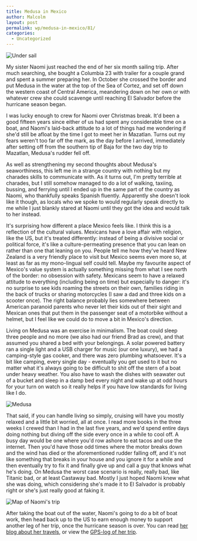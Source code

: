 ```yaml
---
title: Medusa in Mexico
author: Malcolm
layout: post
permalink: wp/medusa-in-mexico/81/
categories:
  - Uncategorized
---
```

![Under sail](medusa2.jpg)

My sister Naomi just reached the end of her six month sailing trip. After much searching, she bought a Columbia 23 with trailer for a couple grand and spent a summer preparing her. In October she crossed the border and put Medusa in the water at the top of the Sea of Cortez, and set off down the western coast of Central America, meandering down on her own or with whatever crew she could scavenge until reaching El Salvador before the hurricane season began.

I was lucky enough to crew for Naomi over Christmas break. It'd been a good fifteen years since either of us had spent any considerable time on a boat, and Naomi's laid-back attitude to a lot of things had me wondering if she'd still be afloat by the time I got to meet her in Mazatlan. Turns out my fears weren't too far off the mark, as the day before I arrived, immediately after setting off from the southern tip of Baja for the two day trip to Mazatlan, Medusa's rudder fell off.

As well as strengthening my second thoughts about Medusa's seaworthiness, this left me in a strange country with nothing but my charades skills to communicate with. As it turns out, I'm pretty terrible at charades, but I still somehow managed to do a lot of walking, taxiing, bussing, and ferrying until I ended up in the same part of the country as Naomi, who thankfully speaks Spanish fluently. Apparently she doesn't look like it though, as locals who we spoke to would regularly speak directly to me while I just blankly stared at Naomi until they got the idea and would talk to her instead.

It's surprising how different a place Mexico feels like. I think this is a reflection of the cultural values. Mexicans have a love affair with religion, like the US, but it's treated differently: instead of being a divisive social or political force, it's like a culture-permeating presence that you can lean on rather than one that leaning on you. People tell me how they've heard New Zealand is a very friendly place to visit but Mexico seems even more so, at least as far as my mono-lingual self could tell. Maybe my favourite aspect of Mexico's value system is actually something missing from what I see north of the border: no obsession with safety. Mexicans seem to have a relaxed attitude to everything (including being on time) but especially to danger: it's no surprise to see kids roaming the streets on their own, families riding in the back of trucks or sharing motorcycles (I saw a dad and three kids on a scooter once). The right balance probably lies somewhere between American paranoid parents who never let their kids out of their sight and Mexican ones that put them in the passenger seat of a motorbike without a helmet, but I feel like we could do to move a bit in Mexico's direction.

Living on Medusa was an exercise in minimalism. The boat could sleep three people and no more (we also had our friend Brad as crew), and that assumed you shared a bed with your belongings. A solar powered battery ran a single light and a USB charger for music (our one luxury), we had a camping-style gas cooker, and there was zero plumbing whatsoever. It's a bit like camping, every single day - eventually you get used to it but no matter what it's always going to be difficult to shit off the stern of a boat under heavy weather. You also have to wash the dishes with seawater out of a bucket and sleep in a damp bed every night and wake up at odd hours for your turn on watch so it really helps if you have low standards for living like I do.

![Medusa](medusa.jpg)

That said, if you can handle living so simply, cruising will have you mostly relaxed and a little bit worried, all at once. I read more books in the three weeks I crewed than I had in the last five years, and we'd spend entire days doing nothing but diving off the side every once in a while to cool off. A busy day would be one where you'd row ashore to eat tacos and use the internet. Then you'd have those odd times where the motor breaks down and the wind has died or the aforementioned rudder falling off, and it's not like something that breaks in your house and you ignore it for a while and then eventually try to fix it and finally give up and call a guy that knows what he's doing. On Medusa the worst case scenario is really, really bad, like Titanic bad, or at least Castaway bad. Mostly I just hoped Naomi knew what she was doing, which considering she's made it to El Salvador is probably right or she's just really good at faking it.

![Map of Naomi's trip](map.png)

After taking the boat out of the water, Naomi's going to do a bit of boat work, then head back up to the US to earn enough money to support another leg of her trip, once the hurricane season is over. You can read [her blog about her travels][1], or view the [GPS-log of her trip][2].

 [1]: http://medusainmexico.wordpress.com/
 [2]: http://maps.google.co.nz/maps/ms?msid=206717495551965340308.0004aea619d84ff29173a&msa=0&ll=14.466596,-89.769287&spn=3.58973,5.817261